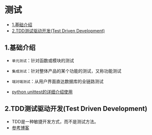 # 测试

<!-- vim-markdown-toc Marked -->

* [1.基础介绍](#1.基础介绍)
* [2.TDD测试驱动开发(Test Driven Development)](#2.tdd测试驱动开发(test-driven-development))

<!-- vim-markdown-toc -->

## 1.基础介绍

- `单元测试`：针对函数或模块的测试
- `集成测试`：针对整体产品的某个功能的测试，又称功能测试
- `端对端测试`：从用户界面直达数据库的全链路测试

- [python unittest的详细介绍使用](http://c.biancheng.net/view/2679.html)

## 2.TDD测试驱动开发(Test Driven Development)

- TDD是一种敏捷开发方式，而不是测试方法。
- [参考博客](https://blog.csdn.net/weixin_41845533/article/details/81232812)
